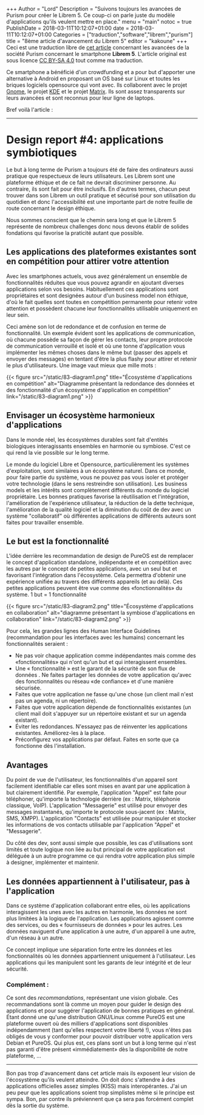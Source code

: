 +++
Author = "Lord"
Description = "Suivons toujours les avancées de Purism pour créer le Librem 5. Ce coup-ci on parle juste du modèle d'applications qu'ils veulent mettre en place."
menu = "main"
notoc = true
PublishDate = 2018-03-11T10:12:07+01:00
date = 2018-03-11T10:12:07+01:00
Categories = ["traduction","software","librem","purism"]
title = "8ème article d'avancement du Librem 5"
editor = "kakoune"
+++
Ceci est une traduction libre de [cet article](https://puri.sm/posts/librem5-progress-report-5/) concernant les avancées de la société Purism concernant le smartphone **Librem 5**.
L'article original est sous licence [CC BY-SA 4.0](https://creativecommons.org/licenses/by-sa/4.0/) tout comme ma traduction.


Ce smartphone a bénéficié d'un crowdfunding et a pour but d'apporter une alternative à Android en proposant un OS basé sur Linux et toutes les briques logiciels opensource qui vont avec.
Ils collaborent avec le projet [Gnome](https://www.gnome.org), le projet [KDE](https://www.kde.org) et le projet [Matrix](https://matrix.org).
Ils sont assez transparents sur leurs avancées et sont reconnus pour leur ligne de laptops.

Bref voilà l'article :

<hr>

# Design report #4: applications symbiotiques
Le but à long terme de Purism a toujours été de faire des ordinateurs aussi pratique que respectueux de leurs utilisateurs.
Les Librem sont une plateforme éthique et de ce fait ne devrait discriminer personne.
Au contraire, ils sont fait pour être inclusifs.
En d'autres termes, chacun peut trouver dans son Librem un outil pratique et sécurisé pour son utilisation du quotidien et donc l'accessibilité est une importante part de notre feuille de route concernant le design éthique.

Nous sommes conscient que le chemin sera long et que le Librem 5 représente de nombreux challenges donc nous devons établir de solides fondations qui favorise la praticité autant que possible.

## Les applications des plateformes existantes sont en compétition pour attirer votre attention
Avec les smartphones actuels, vous avez généralement un ensemble de fonctionnalités réduites que vous pouvez agrandir en ajoutant diverses applications selon vos besoins.
Habituellement ces applications sont propriétaires et sont designées autour d'un business model non éthique, d'où le fait quelles sont toutes en compétition permanente pour retenir votre attention et possèdent chacune leur fonctionnalités utilisable uniquement en leur sein.

Ceci amène son lot de redondance et de confusion en terme de fonctionnalité.
Un exemple évident sont les applications de communication, où chacune possède sa façon de gérer les contacts, leur propre protocole de communication verrouillé et isolé et où une tonne d'application vous implémenter les mêmes choses dans le même but (passer des appels et envoyer des messages) en tentant d'être la plus flashy pour attirer et retenir le plus d'utilisateurs.
Une image vaut mieux que mille mots :

{{< figure src="/static/83-diagram1.png" title="Écosystème d'applications en compétition" alt="Diagramme présentant la redondance des données et des fonctionnalité d'un écosystème d'application en compétition" link="/static/83-diagram1.png" >}}

## Envisager un écosystème harmonieux d'applications
Dans le monde réel, les écosystèmes durables sont fait d'entités biologiques interagissants ensembles en harmonie ou symbiose.
C'est ce qui rend la vie possible sur le long terme.

Le monde du logiciel Libre et Opensource, particulièrement les systèmes d'exploitation, sont similaires à un écosystème naturel.
Dans ce monde, pour faire partie du système, vous ne pouvez pas vous isoler et protéger votre technologie (dans le sens restreindre son utilisation).
Les business models et les intérêts sont complètement différents du monde du logiciel propriétaire.
Les bonnes pratiques favorise la réutilisation et l'intégration, l'amélioration de l'expérience utilisateur, la réduction de la dette technique, l'amélioration de la qualité logiciel et la diminution du coût de dev avec un système "collaboratif" où différentes applications de différents auteurs sont faites pour travailler ensemble.

## Le but est la fonctionnalité
L'idée derrière les recommandation de design de PureOS est de remplacer le concept d'application standalone, indépendante et en compétition avec les autres par le concept de petites applications, avec un seul but et favorisant l'intégration dans l'écosystème.
Cela permettra d'obtenir une expérience unifiée au travers des différents appareils (et au delà).
Ces petites applications peuvent être vue comme des «fonctionnalités» du système.
1 but = 1 fonctionnalité

{{< figure src="/static/83-diagram2.png" title="Écosystème d'applications en collaboration" alt="diagramme présentant la symbiose d'applications en collaboration" link="/static/83-diagram2.png" >}}

Pour cela, les grandes lignes des Human Interface Guidelines (recommandation pour les interfaces avec les humains) concernant les fonctionnalités seraient :

  - Ne pas voir chaque application comme indépendantes mais comme des «fonctionnalités» qui n'ont qu'un but et qui interagissent ensembles.
  - Une « fonctionnalité » est le garant de la sécurité de son flux de données . Ne faites partager les données de votre application qu'avec des fonctionnalités ou réseau «de confiance» et d'une manière sécurisée.
  - Faites que votre application ne fasse qu'une chose (un client mail n'est pas un agenda, ni un répertoire).
  - Faites que votre application dépende de fonctionnalités existantes (un client mail doit s'appuyer sur un répertoire existant et sur un agenda existant).
  - Éviter les redondances. N'essayez pas de réinventer les applications existantes. Améliorez-les à la place.
  - Préconfigurez vos applications par défaut. Faites en sorte que ça fonctionne dès l'installation.

## Avantages
Du point de vue de l'utilisateur, les fonctionnalités d'un appareil sont facilement identifiable car elles sont mises en avant par une application à but clairement identifié.
Par exemple, l'application "Appel" est faite pour téléphoner, qu'importe la technologie derrière (ex : Matrix, téléphonie classique, VoIP).
L'application "Messagerie" est utilisé pour envoyer des messages instantanés, qu'importe le protocole sous-jacent (ex : Matrix, SMS, XMPP).
L'application "Contacts" est utilisée pour manipuler et stocker les informations de vos contacts utilisable par l'application "Appel" et "Messagerie".

Du côté des dev, sont aussi simple que possible, les cas d'utilisations sont limités et toute logique non liée au but principal de votre application est déléguée à un autre programme ce qui rendra votre application plus simple à designer, implémenter et maintenir.

## Les données appartiennent à l'utilisateur, pas à l'application
Dans ce système d'application collaborant entre elles, où les applications interagissent les unes avec les autres en harmonie, les données ne sont plus limitées à la logique de l'application.
Les applications agissent comme des services, ou des « fournisseurs de données » pour les autres.
Les données naviguent d'une application à une autre, d'un appareil à une autre, d'un réseau à un autre.

Ce concept implique une séparation forte entre les données et les fonctionnalités où les données appartiennent uniquement à l'utilisateur.
Les applications qui les manipulent sont les garants de leur intégrité et de leur sécurité.

### Complément :
Ce sont des *recommandations*, représentant une vision globale.
Ces recommandations sont là comme un moyen pour guider le design des applications et pour suggérer l'application de bonnes pratiques en général.
Étant donné une qu'une distribution GNU/Linux comme PureOS est une plateforme ouvert où des milliers d'applications sont disponibles indépendamment (tant qu'elles respectent votre liberté !), vous n'êtes pas obligés de vous y conformer pour pouvoir distribuer votre application vers Debian et PureOS.
Qui plus est, ces plans sont un but à long terme qui n'est pas garanti d'être présent «immédiatement» dès la disponibilité de notre plateforme, …

---------------
Bon pas trop d'avancement dans cet article mais ils exposent leur vision de l'écosystème qu'ils veulent atteindre.
On doit donc s'attendre à des applications officielles assez simples (KISS) mais interopérantes.
J'ai un peu peur que les applications soient trop simplistes même si le principe est sympa.
Bon, par contre ils préviennent que ça sera pas forcément complet dès la sortie du système.
